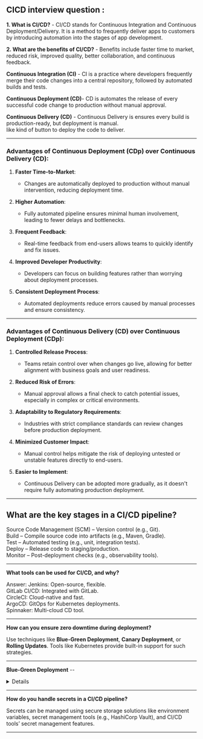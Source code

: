 ## CICD interview question :

**1. What is CI/CD?** - CI/CD stands for Continuous Integration and Continuous Deployment/Delivery. It is a method to frequently deliver apps to customers by introducing automation into the stages of app development.

**2. What are the benefits of CI/CD?** - Benefits include faster time to market, reduced risk, improved quality, better collaboration, and continuous feedback.
 
**Continuous Integration (CI)** - CI is a practice where developers frequently merge their code changes into a central repository, followed by automated builds and tests.

**Continuous Deployment (CD)**- CD is automates the release of every successful code change to production without manual approval.

**Continuous Delivery (CD)** - Continuous Delivery is ensures every build is production-ready, but deployment is manual. <br>
like kind of button to deploy the code to deliver.

---

### Advantages of Continuous Deployment (CDp) over Continuous Delivery (CD):
1. **Faster Time-to-Market**:
   - Changes are automatically deployed to production without manual intervention, reducing deployment time.

2. **Higher Automation**:
   - Fully automated pipeline ensures minimal human involvement, leading to fewer delays and bottlenecks.

3. **Frequent Feedback**:
   - Real-time feedback from end-users allows teams to quickly identify and fix issues.

4. **Improved Developer Productivity**:
   - Developers can focus on building features rather than worrying about deployment processes.

5. **Consistent Deployment Process**:
   - Automated deployments reduce errors caused by manual processes and ensure consistency.

---

### Advantages of Continuous Delivery (CD) over Continuous Deployment (CDp):
1. **Controlled Release Process**:
   - Teams retain control over when changes go live, allowing for better alignment with business goals and user readiness.

2. **Reduced Risk of Errors**:
   - Manual approval allows a final check to catch potential issues, especially in complex or critical environments.

3. **Adaptability to Regulatory Requirements**:
   - Industries with strict compliance standards can review changes before production deployment.

4. **Minimized Customer Impact**:
   - Manual control helps mitigate the risk of deploying untested or unstable features directly to end-users.

5. **Easier to Implement**:
   - Continuous Delivery can be adopted more gradually, as it doesn't require fully automating production deployment.
  
---
What are the key stages in a CI/CD pipeline?
-
Source Code Management (SCM) – Version control (e.g., Git). <br>
Build – Compile source code into artifacts (e.g., Maven, Gradle).<br>
Test – Automated testing (e.g., unit, integration tests).<br>
Deploy – Release code to staging/production.<br>
Monitor – Post-deployment checks (e.g., observability tools).


---
**What tools can be used for CI/CD, and why?**

Answer:
Jenkins: Open-source, flexible.<br>
GitLab CI/CD: Integrated with GitLab. <br>
CircleCI: Cloud-native and fast. <br>
ArgoCD: GitOps for Kubernetes deployments. <br>
Spinnaker: Multi-cloud CD tool.

---
**How can you ensure zero downtime during deployment?**

Use techniques like **Blue-Green Deployment**, **Canary Deployment**, or **Rolling Updates**. Tools like Kubernetes provide built-in support for such strategies.

---
**Blue-Green Deployment** --
<details>
  <summery>Blue-Green Deployment</summery>

  Tools like kubernetes provide built-in support for such strategies.

**Definition**:  
Blue-green deployment is a deployment strategy that minimizes downtime and risk by maintaining two identical environments: **Blue (current production)** and **Green (new version)**. Only one of these environments is live at any given time.


### How it Works:
1. **Setup**:
   - **Blue Environment**: Runs the current stable production version.
   - **Green Environment**: Hosts the new application version for testing.

2. **Switching Traffic**:
   - Once the Green environment is verified to be functioning correctly, the load balancer or DNS is updated to route user traffic to the Green environment.

3. **Rollback**:
   - If an issue is detected in the Green environment, traffic can quickly be switched back to the Blue environment, minimizing downtime and disruption.


### Advantages:
1. **Zero Downtime**:
   - Users experience no downtime as the switch between environments happens instantly.

2. **Quick Rollback**:
   - If the new version has issues, reverting to the previous version is as simple as redirecting traffic.

3. **Reduced Risk**:
   - Testing in the Green environment ensures bugs and performance issues are detected before users are affected.

4. **Seamless Upgrades**:
   - Simplifies version upgrades, as only the live environment is impacted.

### Disadvantages:
1. **Increased Resource Cost**:
   - Maintaining two identical environments can be resource-intensive.

2. **Complex Configuration**:
   - Managing and keeping two environments in sync can add complexity.

3. **Database Synchronization**:
   - Changes in database schema can complicate the process, as both environments must handle consistent data.

### Use Cases:
- Applications requiring high availability.
- Critical systems where downtime is unacceptable.
- Deployments with frequent updates or feature releases.
</details>

---
**How do you handle secrets in a CI/CD pipeline?** 

Secrets can be managed using secure storage solutions like environment variables, secret management tools (e.g., HashiCorp Vault), and CI/CD tools’ secret management features.

---



